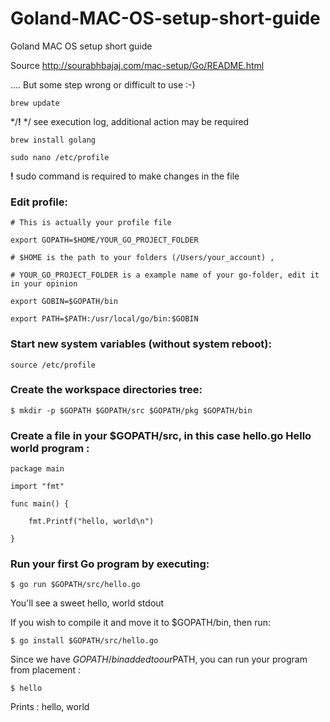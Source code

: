 # Goland-MAC-OS-setup-short-guide
Goland MAC OS setup short guide

Source http://sourabhbajaj.com/mac-setup/Go/README.html 

…. But some step wrong or difficult to use :-)

    brew update

*/**!** */ see execution log, additional action may be required 

    brew install golang

    sudo nano /etc/profile

**!** sudo command is required to make changes in the file



### Edit profile:

    # This is actually your profile file

    export GOPATH=$HOME/YOUR_GO_PROJECT_FOLDER

    # $HOME is the path to your folders (/Users/your_account) ,

    # YOUR_GO_PROJECT_FOLDER is a example name of your go-folder, edit it in your opinion

    export GOBIN=$GOPATH/bin

    export PATH=$PATH:/usr/local/go/bin:$GOBIN



### Start new system variables (without system reboot):

    source /etc/profile



### Create the workspace directories tree:

    $ mkdir -p $GOPATH $GOPATH/src $GOPATH/pkg $GOPATH/bin

### Create a file in your $GOPATH/src, in this case hello.go Hello world program :

    package main

    import "fmt"

    func main() {

        fmt.Printf("hello, world\n")
    
    }

### Run your first Go program by executing:

    $ go run $GOPATH/src/hello.go

You'll see a sweet hello, world stdout

If you wish to compile it and move it to $GOPATH/bin, then run:

    $ go install $GOPATH/src/hello.go
 
Since we have $GOPATH/bin added to our $PATH, you can run your program from placement :

    $ hello

Prints : hello, world
